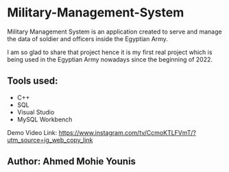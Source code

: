 # Military-Management-System
Military Management System is an application created to serve and manage the data of soldier and officers inside the Egyptian Army.

I am so glad to share that project hence it is my first real project which is being used in the Egyptian Army nowadays since the beginning of 2022.

## Tools used:
+ C++
+ SQL
+ Visual Studio
+ MySQL Workbench

Demo Video Link: https://www.instagram.com/tv/CcmoKTLFVmT/?utm_source=ig_web_copy_link

## **Author: Ahmed Mohie Younis**
